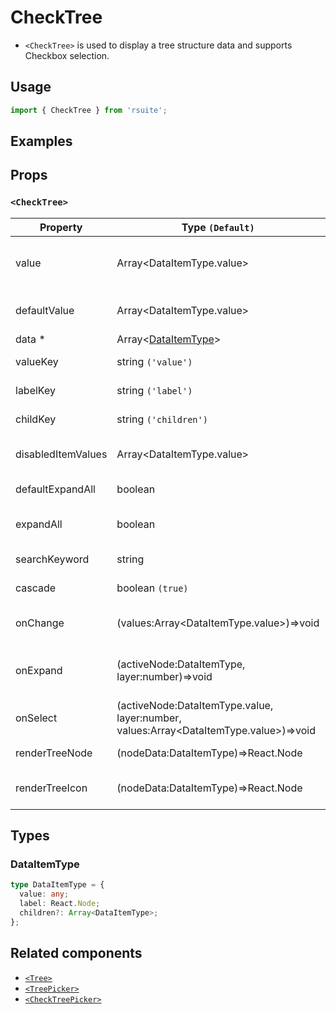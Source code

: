 # CheckTree

- `<CheckTree>` is used to display a tree structure data and supports Checkbox selection.

## Usage

```js
import { CheckTree } from 'rsuite';
```

## Examples

<!--{demo}-->

## Props

### `<CheckTree>`

| Property           | Type `(Default)`                                                                            | Description                                                 |
| ------------------ | ------------------------------------------------------------------------------------------- | ----------------------------------------------------------- |
| value              | Array&lt;DataItemType.value&gt;                                                             | Specifies the values of the selected tree node (Controlled) |
| defaultValue       | Array&lt;DataItemType.value&gt;                                                             | Default values of the selected tree node                    |
| data \*            | Array&lt;[DataItemType](#DataItemType)&gt;                                                  | Tree data                                                   |
| valueKey           | string `('value')`                                                                          | Set value key in data                                       |
| labelKey           | string `('label')`                                                                          | Set label key in data                                       |
| childKey           | string `('children')`                                                                       | Set childrenKey key in data                                 |
| disabledItemValues | Array&lt;DataItemType.value&gt;                                                             | Values of disabled tree node                                |
| defaultExpandAll   | boolean                                                                                     | Expand all tree node                                        |
| expandAll          | boolean                                                                                     | Expand or unExpand all nodes(Controlled)                    |
| searchKeyword      | string                                                                                      | searchKeyword (Controlled)                                  |
| cascade            | boolean `(true)`                                                                            | Whether cascade select                                      |
| onChange           | (values:Array&lt;DataItemType.value&gt;)=>void                                              | Callback fired when value change                            |
| onExpand           | (activeNode:DataItemType, layer:number)=>void                                               | Callback fired when tree node expand state changed          |
| onSelect           | (activeNode:DataItemType.value, layer:number, values:Array&lt;DataItemType.value&gt;)=>void | Callback fired when tree node is selected                   |
| renderTreeNode     | (nodeData:DataItemType)=>React.Node                                                         | Custom render tree node                                     |
| renderTreeIcon     | (nodeData:DataItemType)=>React.Node                                                         | Custom render the icon in tree node                         |

## Types

### DataItemType

```ts
type DataItemType = {
  value: any;
  label: React.Node;
  children?: Array<DataItemType>;
};
```

## Related components

- [`<Tree>`](./tree)
- [`<TreePicker>`](./tree-picker)
- [`<CheckTreePicker>`](./check-tree-picker)
